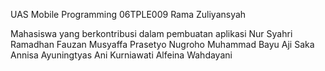 UAS Mobile Programming 06TPLE009
Rama Zuliyansyah

Mahasiswa yang berkontribusi dalam pembuatan aplikasi
Nur Syahri Ramadhan
Fauzan Musyaffa
Prasetyo Nugroho
Muhammad Bayu Aji Saka
Annisa Ayuningtyas
Ani Kurniawati
Alfeina Wahdayani
